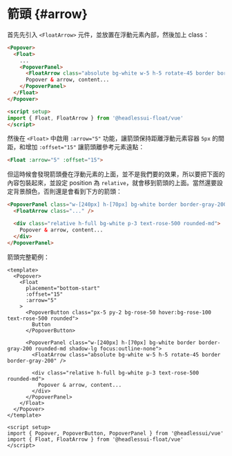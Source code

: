 # 箭頭 {#arrow}

首先先引入 `<FloatArrow>` 元件，並放置在浮動元素內部，然後加上 class：

```html {5,13}
<Popover>
  <Float>
    ...
    <PopoverPanel>
      <FloatArrow class="absolute bg-white w-5 h-5 rotate-45 border border-gray-200" />
      Popover & arrow, content...
    </PopoverPanel>
  </Float>
</Popover>

<script setup>
import { Float, FloatArrow } from '@headlessui-float/vue'
</script>
```

然後在 `<Float>` 中啟用 `:arrow="5"` 功能，讓箭頭保持距離浮動元素容器 `5px` 的間距，和增加 `:offset="15"` 讓箭頭離參考元素遠點：

```html
<Float :arrow="5" :offset="15">
```

但這時候會發現箭頭疊在浮動元素的上面，並不是我們要的效果，所以要把下面的內容包裝起來，並設定 position 為 `relative`，就會移到箭頭的上面。當然還要設定背景顏色，否則還是會看到下方的箭頭：

```html {1,4}
<PopoverPanel class="w-[240px] h-[70px] bg-white border border-gray-200 rounded-md shadow-lg focus:outline-none">
  <FloatArrow class="..." />

  <div class="relative h-full bg-white p-3 text-rose-500 rounded-md">
    Popover & arrow, content...
  </div>
</PopoverPanel>
```

箭頭完整範例：

```vue
<template>
  <Popover>
    <Float
      placement="bottom-start"
      :offset="15"
      :arrow="5"
    >
      <PopoverButton class="px-5 py-2 bg-rose-50 hover:bg-rose-100 text-rose-500 rounded">
        Button
      </PopoverButton>

      <PopoverPanel class="w-[240px] h-[70px] bg-white border border-gray-200 rounded-md shadow-lg focus:outline-none">
        <FloatArrow class="absolute bg-white w-5 h-5 rotate-45 border border-gray-200" />

        <div class="relative h-full bg-white p-3 text-rose-500 rounded-md">
          Popover & arrow, content...
        </div>
      </PopoverPanel>
    </Float>
  </Popover>
</template>

<script setup>
import { Popover, PopoverButton, PopoverPanel } from '@headlessui/vue'
import { Float, FloatArrow } from '@headlessui-float/vue'
</script>
```
